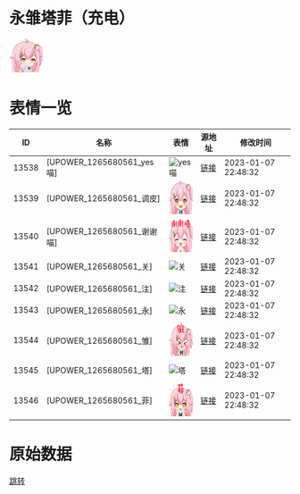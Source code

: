 # 永雏塔菲（充电）

<img src="./cover.png" height="60" alt="cover" />

# 表情一览

|ID|名称|表情|源地址|修改时间|
|----|----|----|----|----|
|13538|[UPOWER_1265680561_yes喵]|<img src="./pic/013538_%5BUPOWER_1265680561_yes喵%5D.png" height="60" alt="yes喵"/>|[链接](https://i0.hdslb.com/bfs/garb/6965eb3bd9940bd4219bfeb5b078ecfddfd84677.png)|2023-01-07 22:48:32|
|13539|[UPOWER_1265680561_调皮]|<img src="./pic/013539_%5BUPOWER_1265680561_调皮%5D.png" height="60" alt="调皮"/>|[链接](https://i0.hdslb.com/bfs/garb/79d5be4f1040a0016367e1945f9e22fa946ddaaf.png)|2023-01-07 22:48:32|
|13540|[UPOWER_1265680561_谢谢喵]|<img src="./pic/013540_%5BUPOWER_1265680561_谢谢喵%5D.png" height="60" alt="谢谢喵"/>|[链接](https://i0.hdslb.com/bfs/garb/b96b65ce5b93560fe1e40b3ffc6c11c4d57eb09b.png)|2023-01-07 22:48:32|
|13541|[UPOWER_1265680561_关]|<img src="./pic/013541_%5BUPOWER_1265680561_关%5D.png" height="60" alt="关"/>|[链接](https://i0.hdslb.com/bfs/garb/38c4634cf3c18a8a8bada81e9006c499cd9e8181.png)|2023-01-07 22:48:32|
|13542|[UPOWER_1265680561_注]|<img src="./pic/013542_%5BUPOWER_1265680561_注%5D.png" height="60" alt="注"/>|[链接](https://i0.hdslb.com/bfs/garb/3fa17371d105194c268c7fc18a8bec77c8711651.png)|2023-01-07 22:48:32|
|13543|[UPOWER_1265680561_永]|<img src="./pic/013543_%5BUPOWER_1265680561_永%5D.png" height="60" alt="永"/>|[链接](https://i0.hdslb.com/bfs/garb/a771e630fa21002e042b00a3e1e09987264db44b.png)|2023-01-07 22:48:32|
|13544|[UPOWER_1265680561_雏]|<img src="./pic/013544_%5BUPOWER_1265680561_雏%5D.png" height="60" alt="雏"/>|[链接](https://i0.hdslb.com/bfs/garb/b7ad3f1c2b216608f667208bbd49ba7fcf7f4942.png)|2023-01-07 22:48:32|
|13545|[UPOWER_1265680561_塔]|<img src="./pic/013545_%5BUPOWER_1265680561_塔%5D.png" height="60" alt="塔"/>|[链接](https://i0.hdslb.com/bfs/garb/6b1e0d84da10c9fb8fabdb46de2b04494870f0d3.png)|2023-01-07 22:48:32|
|13546|[UPOWER_1265680561_菲]|<img src="./pic/013546_%5BUPOWER_1265680561_菲%5D.png" height="60" alt="菲"/>|[链接](https://i0.hdslb.com/bfs/garb/cfdabab78f98980770376781123552eef1730b09.png)|2023-01-07 22:48:32|

# 原始数据

[跳转](./raw.json)

